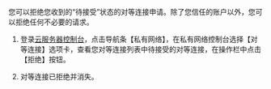 您可以拒绝您收到的“待接受”状态的对等连接申请。除了您信任的账户以外，您可以拒绝任何不必要的请求。

1) 登录[云服务器控制台](http://console.tcecqpoc.fsphere.cn/)，点击导航条【私有网络】，在私有网络控制台选择【对等连接】选项卡，查看您对等连接列表中待接受的对等连接，在操作栏中点击【拒绝】按钮。

2) 对等连接已拒绝并消失。